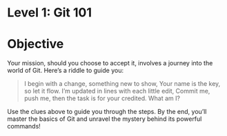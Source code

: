 # Level 1: Git 101

# Objective
Your mission, should you choose to accept it, involves a journey into the world of Git. 
Here’s a riddle to guide you:

>I begin with a change, something new to show,
>Your name is the key, so let it flow.
>I’m updated in lines with each little edit,
>Commit me, push me, then the task is for your credited.
>What am I?

Use the clues above to guide you through the steps. By the end, you’ll master the basics of Git and unravel the mystery behind its powerful commands!


